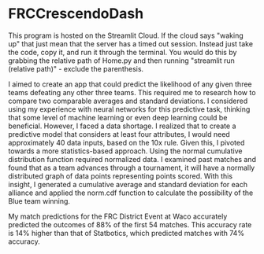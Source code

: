 # FRCCrescendoDash

This program is hosted on the Streamlit Cloud. If the cloud says "waking up" that just mean that the server has a timed out session. Instead just take the code, copy it, and run it through the terminal. You would do this by grabbing the relative path of Home.py and then running "streamlit run (relative path)" - exclude the parenthesis.


I aimed to create an app that could predict the likelihood of any given three teams defeating any other three teams. This required me to research how to compare two comparable averages and standard deviations. I considered using my experience with neural networks for this predictive task, thinking that some level of machine learning or even deep learning could be beneficial. However, I faced a data shortage. I realized that to create a predictive model that considers at least four attributes, I would need approximately 40 data inputs, based on the 10x rule. Given this, I pivoted towards a more statistics-based approach. Using the normal cumulative distribution function required normalized data. I examined past matches and found that as a team advances through a tournament, it will have a normally distributed graph of data points representing points scored. With this insight, I generated a cumulative average and standard deviation for each alliance and applied the norm.cdf function to calculate the possibility of the Blue team winning.

My match predictions for the FRC District Event at Waco accurately predicted the outcomes of 88% of the first 54 matches. This accuracy rate is 14% higher than that of Statbotics, which predicted matches with 74% accuracy.
